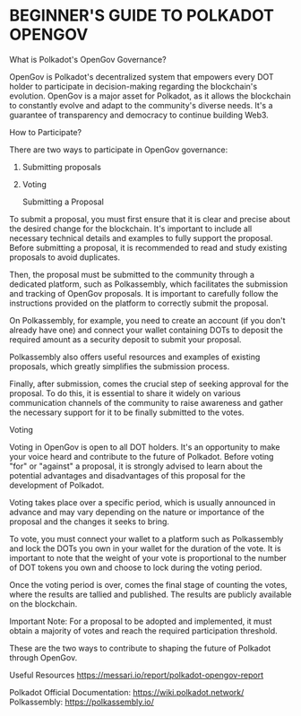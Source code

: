 # BEGINNER'S GUIDE TO POLKADOT OPENGOV

What is Polkadot's OpenGov Governance?

OpenGov is Polkadot's decentralized system that empowers every DOT holder to participate in decision-making regarding the blockchain's evolution. OpenGov is a major asset for Polkadot, as it allows the blockchain to constantly evolve and adapt to the community's diverse needs. It's a guarantee of transparency and democracy to continue building Web3.

How to Participate?

There are two ways to participate in OpenGov governance:

1.  Submitting proposals
2.  Voting

    Submitting a Proposal

To submit a proposal, you must first ensure that it is clear and precise about the desired change for the blockchain. It's important to include all necessary technical details and examples to fully support the proposal. Before submitting a proposal, it is recommended to read and study existing proposals to avoid duplicates.

Then, the proposal must be submitted to the community through a dedicated platform, such as Polkassembly, which facilitates the submission and tracking of OpenGov proposals. It is important to carefully follow the instructions provided on the platform to correctly submit the proposal.

On Polkassembly, for example, you need to create an account (if you don't already have one) and connect your wallet containing DOTs to deposit the required amount as a security deposit to submit your proposal.

Polkassembly also offers useful resources and examples of existing proposals, which greatly simplifies the submission process.

Finally, after submission, comes the crucial step of seeking approval for the proposal. To do this, it is essential to share it widely on various communication channels of the community to raise awareness and gather the necessary support for it to be finally submitted to the votes.

 Voting

Voting in OpenGov is open to all DOT holders. It's an opportunity to make your voice heard and contribute to the future of Polkadot. Before voting "for" or "against" a proposal, it is strongly advised to learn about the potential advantages and disadvantages of this proposal for the development of Polkadot.

Voting takes place over a specific period, which is usually announced in advance and may vary depending on the nature or importance of the proposal and the changes it seeks to bring.

To vote, you must connect your wallet to a platform such as Polkassembly and lock the DOTs you own in your wallet for the duration of the vote. It is important to note that the weight of your vote is proportional to the number of DOT tokens you own and choose to lock during the voting period.

Once the voting period is over, comes the final stage of counting the votes, where the results are tallied and published. The results are publicly available on the blockchain.

Important Note: For a proposal to be adopted and implemented, it must obtain a majority of votes and reach the required participation threshold.

These are the two ways to contribute to shaping the future of Polkadot through OpenGov.

Useful Resources
https://messari.io/report/polkadot-opengov-report

Polkadot Official Documentation: https://wiki.polkadot.network/
Polkassembly:
https://polkassembly.io/

